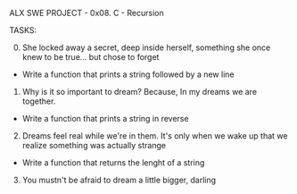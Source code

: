ALX SWE PROJECT - 0x08. C - Recursion

TASKS:

0. She locked away a secret, deep inside herself, something she
once knew to be true... but chose to forget
- Write a function that prints a string followed by a new line

1. Why is it so important to dream? Because, In my dreams we are
together.
- Write a function that prints a string in reverse

2. Dreams feel real while we're in them. It's only when we wake
up that we realize something was actually strange
- Write a function that returns the lenght of a string

3. You mustn't be afraid to dream a little bigger, darling
